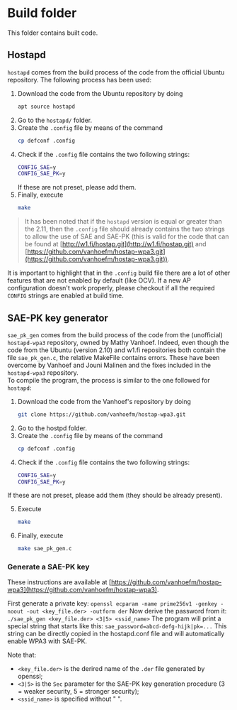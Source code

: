 # Build folder
This folder contains built code.

## Hostapd
`hostapd` comes from the build process of the code from the official Ubuntu repository.
The following process has been used:
1. Download the code from the Ubuntu repository by doing
    ```bash
    apt source hostapd
    ```
2. Go to the `hostapd/` folder.
3. Create the `.config` file by means of the command
    ```bash
    cp defconf .config
    ```
4. Check if the `.config` file contains the two following strings:
    ```bash
    CONFIG_SAE=y
    CONFIG_SAE_PK=y
    ```
    If these are not preset, please add them.
5. Finally, execute
    ```bash
    make
    ```

> It has been noted that if the `hostapd` version is equal or greater than the 2.11,
> then the `.config` file should already contains the two strings to allow the use of SAE and SAE-PK
> (this is valid for the code that can be found at [http://w1.fi/hostap.git](http://w1.fi/hostap.git)
> and [https://github.com/vanhoefm/hostap-wpa3.git](https://github.com/vanhoefm/hostap-wpa3.git)).

It is important to highlight that in the `.config` build file there are a lot of other features that are not enabled by default (like OCV). If a new AP configuration doesn't work properly, please checkout if all the required `CONFIG` strings are enabled at build time.

## SAE-PK key generator
`sae_pk_gen` comes from the build process of the code from the (unofficial) `hostapd-wpa3` repository,
owned by Mathy Vanhoef. Indeed, even though the code from the Ubuntu (version 2.10) and w1.fi repositories
both contain the file `sae_pk_gen.c`, the relative MakeFile contains errors. These have been overcome by
Vanhoef and Jouni Malinen and the fixes included in the `hostapd-wpa3` repository.<br>
To compile the program, the process is similar to the one followed for `hostapd`:
1. Download the code from the Vanhoef's repository by doing
    ```bash
    git clone https://github.com/vanhoefm/hostap-wpa3.git
    ```
2. Go to the hostpd folder.
3. Create the `.config` file by means of the command
    ```bash
    cp defconf .config
    ```
4. Check if the `.config` file contains the two following strings:
    ```bash
    CONFIG_SAE=y
    CONFIG_SAE_PK=y
    ```
If these are not preset, please add them (they should be already present).

5. Execute
    ```bash
    make
    ```
6. Finally, execute
    ```bash
    make sae_pk_gen.c
    ```

### Generate a SAE-PK key
These instructions are available at [https://github.com/vanhoefm/hostap-wpa3](https://github.com/vanhoefm/hostap-wpa3).

First generate a private key:
    ```
    openssl ecparam -name prime256v1 -genkey -noout -out <key_file.der> -outform der
    ```
Now derive the password from it:
    ```
    ./sae_pk_gen <key_file.der> <3|5> <ssid_name>
    ```
The program will print a special string that starts like this:
    ```
    sae_password=abcd-defg-hijk|pk=...
    ```
This string can be directly copied in the hostapd.conf file and will automatically enable WPA3 with SAE-PK.

Note that:
- `<key_file.der>` is the derired name of the `.der` file generated by openssl;
- `<3|5>` is the `Sec` parameter for the SAE-PK key generation procedure (3 = weaker security, 5 = stronger security);
- `<ssid_name>` is specified without " ".
